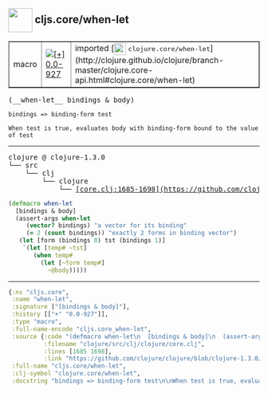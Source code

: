 ## <img width="48px" valign="middle" src="http://i.imgur.com/Hi20huC.png"> cljs.core/when-let

 <table border="1">
<tr>
<td>macro</td>
<td><a href="https://github.com/cljsinfo/api-refs/tree/0.0-927"><img valign="middle" alt="[+] 0.0-927" src="https://img.shields.io/badge/+-0.0--927-lightgrey.svg"></a> </td>
<td>
imported [<img height="24px" valign="middle" src="http://i.imgur.com/1GjPKvB.png"> <samp>clojure.core/when-let</samp>](http://clojure.github.io/clojure/branch-master/clojure.core-api.html#clojure.core/when-let)
</td>
</tr>
</table>

 <samp>
(__when-let__ bindings & body)<br>
</samp>

```
bindings => binding-form test

When test is true, evaluates body with binding-form bound to the value of test
```

---

 <pre>
clojure @ clojure-1.3.0
└── src
    └── clj
        └── clojure
            └── <ins>[core.clj:1685-1698](https://github.com/clojure/clojure/blob/clojure-1.3.0/src/clj/clojure/core.clj#L1685-L1698)</ins>
</pre>

```clj
(defmacro when-let
  [bindings & body]
  (assert-args when-let
     (vector? bindings) "a vector for its binding"
     (= 2 (count bindings)) "exactly 2 forms in binding vector")
   (let [form (bindings 0) tst (bindings 1)]
    `(let [temp# ~tst]
       (when temp#
         (let [~form temp#]
           ~@body)))))
```


---

```clj
{:ns "cljs.core",
 :name "when-let",
 :signature ["[bindings & body]"],
 :history [["+" "0.0-927"]],
 :type "macro",
 :full-name-encode "cljs.core_when-let",
 :source {:code "(defmacro when-let\n  [bindings & body]\n  (assert-args when-let\n     (vector? bindings) \"a vector for its binding\"\n     (= 2 (count bindings)) \"exactly 2 forms in binding vector\")\n   (let [form (bindings 0) tst (bindings 1)]\n    `(let [temp# ~tst]\n       (when temp#\n         (let [~form temp#]\n           ~@body)))))",
          :filename "clojure/src/clj/clojure/core.clj",
          :lines [1685 1698],
          :link "https://github.com/clojure/clojure/blob/clojure-1.3.0/src/clj/clojure/core.clj#L1685-L1698"},
 :full-name "cljs.core/when-let",
 :clj-symbol "clojure.core/when-let",
 :docstring "bindings => binding-form test\n\nWhen test is true, evaluates body with binding-form bound to the value of test"}

```
